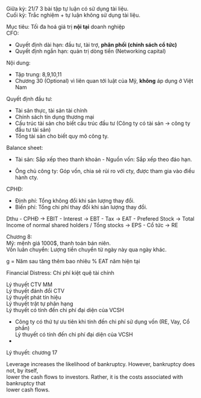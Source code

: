 Giữa kỳ: 21/7 3 bài tập tự luận có sử dụng tài liệu.  
Cuối kỳ: Trắc nghiệm + tự luận không sử dụng tài liệu.  
  
Mục tiêu: Tối đa hoá giá trị **nội tại** doanh nghiệp  
CFO:  
- Quyết định dài hạn: đầu tư, tài trợ, **phân phối (chính sách cổ tức)**  
- Quyết định ngắn hạn: quản trị dòng tiền (Networking capital)  
  
Nội dung:  
- Tập trung: 8,9,10,11  
- Chương 30 (Optional) vì liên quan tới luật của Mỹ, **không** áp dụng ở Việt Nam  
  
Quyết định đầu tư:  
+ Tài sản thực, tài sản tài chính  
+ Chính sách tín dụng thương mại  
+ Cấu trúc tài sản cho biết cấu trúc đầu tư (Công ty có tài sản → công ty đầu tư tài sản)  
+ Tổng tài sản cho biết quy mô công ty.  
  
Balance sheet:  
+ Tài sản: Sắp xếp theo thanh khoản - Nguồn vốn: Sắp xếp theo đáo hạn.  
  
+ Ông chủ công ty: Góp vốn, chia sẻ rủi ro với cty, được tham gia vào điều hành cty.  
  
CPHĐ:  
+ Định phí: Tổng không đổi khi sản lượng thay đổi.  
+ Biến phí: Tổng chi phí thay đổi khi sản lượng thay đổi.  
  
Dthu - CPHĐ → EBIT - Interest → EBT - Tax → EAT - Prefered Stock → Total Income of normal shared holders / Tổng stocks → EPS - Cổ tức → RE  
  
  
Chương 8:  
Mỹ: mệnh giá 1000$, thanh toán bán niên.  
Vốn luân chuyển: Lượng tiền chuyển từ ngày này qua ngày khác.  
  
  
g = Năm sau tăng thêm bao nhiêu % EAT năm hiện tại  
  
Financial Distress: Chi phí kiệt quệ tài chính  
  
Lý thuyết CTV MM  
Lý thuyết đánh đổi CTV  
Lý thuyết phát tín hiệu  
Lý thuyết trật tự phân hạng  
Lý thuyết có tính đến chi phí đại diện của VCSH  
- Công ty có thứ tự ưu tiên khi tính đến chi phí sử dụng vốn (RE, Vay, Cổ phần)  
Lý thuyết có tính đến chi phí đại diện của VCSH  
-  
  
  
Lý thuyết: chương 17  
  
  
Leverage increases the likelihood of bankruptcy. However, bankruptcy does not, by itself,  
lower the cash flows to investors. Rather, it is the costs associated with bankruptcy that  
lower cash flows.